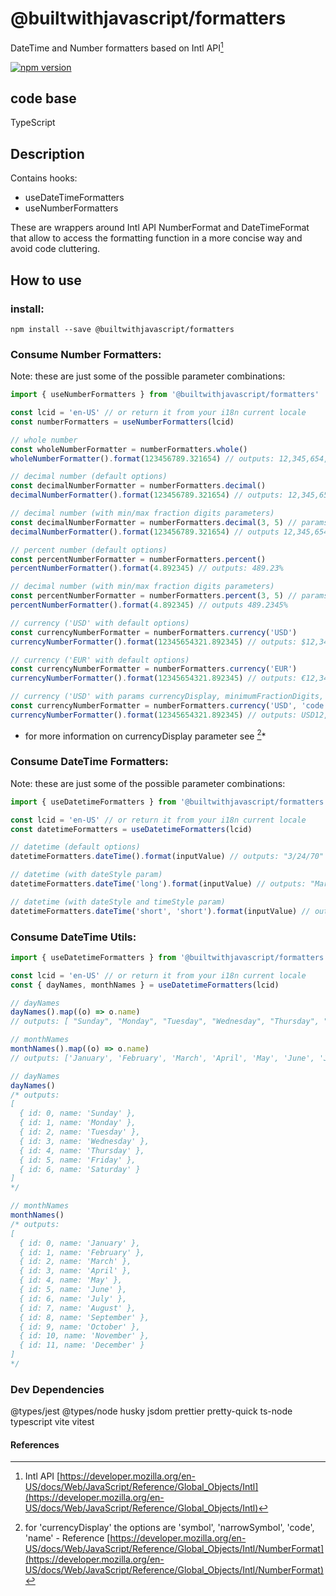 # @builtwithjavascript/formatters
DateTime and Number formatters based on Intl API[^1]

[![npm version](https://badge.fury.io/js/@builtwithjavascript%2Fformatters.svg)](https://badge.fury.io/js/@builtwithjavascript%2Fformatters)

## code base
TypeScript

## Description
Contains hooks:
- useDateTimeFormatters
- useNumberFormatters

These are wrappers around Intl API NumberFormat and DateTimeFormat that allow to access the formatting function in a more concise way and avoid code cluttering.

## How to use

### install:
```
npm install --save @builtwithjavascript/formatters
```

### Consume Number Formatters:

Note: these are just some of the possible parameter combinations:

```typescript
import { useNumberFormatters } from '@builtwithjavascript/formatters'

const lcid = 'en-US' // or return it from your i18n current locale
const numberFormatters = useNumberFormatters(lcid)

// whole number
const wholeNumberFormatter = numberFormatters.whole()
wholeNumberFormatter().format(123456789.321654) // outputs: 12,345,654,322 

// decimal number (default options)
const decimalNumberFormatter = numberFormatters.decimal()
decimalNumberFormatter().format(123456789.321654) // outputs: 12,345,654,321.89

// decimal number (with min/max fraction digits parameters)
const decimalNumberFormatter = numberFormatters.decimal(3, 5) // params are (minimumFractionDigits, maximumFractionDigits)
decimalNumberFormatter().format(123456789.321654) // outputs 12,345,654,321.89235

// percent number (default options)
const percentNumberFormatter = numberFormatters.percent()
percentNumberFormatter().format(4.892345) // outputs: 489.23%

// decimal number (with min/max fraction digits parameters)
const percentNumberFormatter = numberFormatters.percent(3, 5) // params are (minimumFractionDigits, maximumFractionDigits)
percentNumberFormatter().format(4.892345) // outputs 489.2345%

// currency ('USD' with default options)
const currencyNumberFormatter = numberFormatters.currency('USD')
currencyNumberFormatter().format(12345654321.892345) // outputs: $12,345,654,321.89

// currency ('EUR' with default options)
const currencyNumberFormatter = numberFormatters.currency('EUR')
currencyNumberFormatter().format(12345654321.892345) // outputs: €12,345,654,321.89

// currency ('USD' with params currencyDisplay, minimumFractionDigits, maximumFractionDigits)
const currencyNumberFormatter = numberFormatters.currency('USD', 'code', 1, 3)
currencyNumberFormatter().format(12345654321.892345) // outputs: USD12,345,654,321.892
```
* for more information on currencyDisplay parameter see [^2]*

### Consume DateTime Formatters:

Note: these are just some of the possible parameter combinations:

```typescript
import { useDatetimeFormatters } from '@builtwithjavascript/formatters'

const lcid = 'en-US' // or return it from your i18n current locale
const datetimeFormatters = useDatetimeFormatters(lcid)

// datetime (default options)
datetimeFormatters.dateTime().format(inputValue) // outputs: "3/24/70"

// datetime (with dateStyle param)
datetimeFormatters.dateTime('long').format(inputValue) // outputs: "March 24, 1970"

// datetime (with dateStyle and timeStyle param)
datetimeFormatters.dateTime('short', 'short').format(inputValue) // outputs: "3/25/70, 12:11 AM"
```

### Consume DateTime Utils:

```typescript
import { useDatetimeFormatters } from '@builtwithjavascript/formatters'

const lcid = 'en-US' // or return it from your i18n current locale
const { dayNames, monthNames } = useDatetimeFormatters(lcid)

// dayNames
dayNames().map((o) => o.name)
// outputs: [ "Sunday", "Monday", "Tuesday", "Wednesday", "Thursday", "Friday", "Saturday" ]

// monthNames
monthNames().map((o) => o.name)
// outputs: ['January', 'February', 'March', 'April', 'May', 'June', 'July', 'August', 'September', 'October', 'November',  'December']

// dayNames
dayNames() 
/* outputs:
[
  { id: 0, name: 'Sunday' },
  { id: 1, name: 'Monday' },
  { id: 2, name: 'Tuesday' },
  { id: 3, name: 'Wednesday' },
  { id: 4, name: 'Thursday' },
  { id: 5, name: 'Friday' },
  { id: 6, name: 'Saturday' }
]
*/

// monthNames
monthNames()
/* outputs:
[
  { id: 0, name: 'January' },
  { id: 1, name: 'February' },
  { id: 2, name: 'March' },
  { id: 3, name: 'April' },
  { id: 4, name: 'May' },
  { id: 5, name: 'June' },
  { id: 6, name: 'July' },
  { id: 7, name: 'August' },
  { id: 8, name: 'September' },
  { id: 9, name: 'October' },
  { id: 10, name: 'November' },
  { id: 11, name: 'December' }
]
*/
```


### Dev Dependencies
@types/jest 
@types/node 
husky 
jsdom 
prettier 
pretty-quick 
ts-node 
typescript 
vite 
vitest 



#### References

[^1]: Intl API [https://developer.mozilla.org/en-US/docs/Web/JavaScript/Reference/Global_Objects/Intl](https://developer.mozilla.org/en-US/docs/Web/JavaScript/Reference/Global_Objects/Intl)

[^2]: for 'currencyDisplay' the options are 'symbol', 'narrowSymbol', 'code', 'name' - Reference [https://developer.mozilla.org/en-US/docs/Web/JavaScript/Reference/Global_Objects/Intl/NumberFormat](https://developer.mozilla.org/en-US/docs/Web/JavaScript/Reference/Global_Objects/Intl/NumberFormat)
